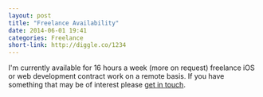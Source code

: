 ```yaml
---
layout: post
title: "Freelance Availability"
date: 2014-06-01 19:41
categories: Freelance
short-link: http://diggle.co/1234
---
```


I'm currently available for 16 hours a week (more on request) freelance iOS or web development contract work on a remote basis. If you have something that may be of interest please [get in touch](/hire).
